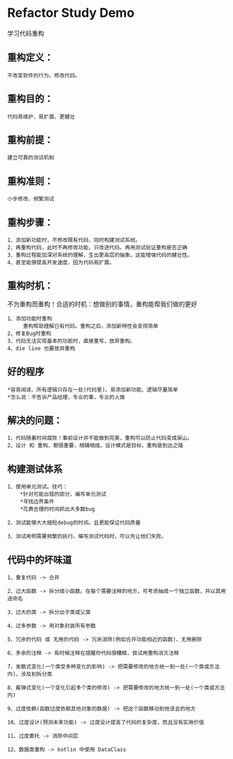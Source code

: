 # Refactor Study Demo

学习代码重构

## 重构定义：

    不改变软件的行为。修改代码。

## 重构目的：

    代码易维护、易扩展、更健壮

## 重构前提：

    建立可靠的测试机制

## 重构准则：

    小步修改，频繁测试

## 重构步骤：

    1、添加新功能时，不修改既有代码，同时构建测试系统。
    2、再重构代码，此时不再修改功能，只改进代码。再用测试验证重构是否正确
    3、重构过程能加深对系统的理解，生出更高层的抽象。这能增强代码的健壮性。
    4、甚至能够提高开发速度，因为代码易扩展。

## 重构时机：

不为重构而重构！合适的时机：想做别的事情，重构能帮我们做的更好

    1、添加功能时重构
         重构帮助理解已有代码。重构之后，添加新特性会变得简单 
    2、修复Bug时重构
    3、代码无法实现基本的功能时，直接重写，放弃重构。
    4、die line 也要放弃重构

## 好的程序

    *容易阅读、所有逻辑只存在一处(代码里)、易添加新功能、逻辑尽量简单
    *怎么说：不告诉产品经理，专业的事，专业的人做

## 解决的问题：

    1、代码随着时间腐败！事前设计并不能做到完美，重构可以防止代码变成屎山。
    2、设计 和 重构、都很重要，相辅相成。设计模式是目标，重构是到达之路

## 构建测试体系

    1、使用单元测试。技巧：
        *针对可能出错的部分，编写单元测试
        *寻找边界条件
        *花费合理的时间抓出大多数bug

    2、测试能够大大缩短debug的时间。且更能保证代码质量

    3、测试用例需要频繁的执行。编写测试代码时，可以先让他们失败。

## 代码中的坏味道

    1、重复代码 -> 合并

    2、过大函数 -> 拆分成小函数。在每个需要注释的地方，可考虑抽成一个独立函数，并以其用途命名

    3、过大的类 -> 拆分出子类或父类

    4、过多参数 -> 用对象封装所有参数

    5、冗余的代码 或 无用的代码 -> 冗余消除(例如合并功能相近的函数)、无用删除

    6、多余的注释 -> 有时候注释在提醒你代码很糟糕，尝试用重构消灭注释
    
    7、发散式变化(一个类受多种变化的影响) -> 把需要修改的地方统一到一处(一个类或方法内)，涉及到拆分类

    8、霰弹式变化(一个变化引起多个类的修改) -> 把需要修改的地方统一到一处(一个类或方法内)

    9、过度依赖(函数过度依赖其他对象的数据) -> 把这个函数移动到他该去的地方

    10、过度设计(预测未来功能) -> 过度设计提高了代码的复杂度，而且没有实用价值

    11、过度委托 -> 消除中间层

    12、数据类重构 -> kotlin 中使用 DataClass